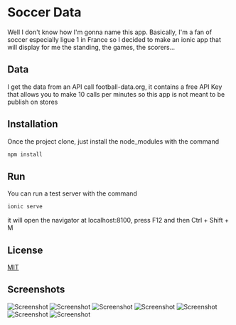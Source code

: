 # Soccer Data
Well I don't know how I'm gonna name this app.
Basically, I'm a fan of soccer especially ligue 1 in France so I decided to make an ionic app that will display for me the standing, the games, the scorers...

## Data
I get the data from an API call football-data.org, it contains a free API Key that allows you to make 10 calls per minutes so this app is not meant to be publish on stores

## Installation 
Once the project clone, just install the node_modules with the command 
```bash
npm install
```

## Run 
You can run a test server with the command
```bash
ionic serve
```
it will open the navigator at localhost:8100, press F12 and then Ctrl + Shift + M

## License
[MIT](https://gitlab.com/S_Mollet/rank-football/-/blob/master/LICENSE)

## Screenshots
![Screenshot](https://gitlab.com/S_Mollet/rank-football/-/raw/master/src/assets/images/HomePage.jpg)
![Screenshot](https://gitlab.com/S_Mollet/rank-football/-/raw/master/src/assets/images/HomePage2.jpg)
![Screenshot](https://gitlab.com/S_Mollet/rank-football/-/raw/master/src/assets/images/InfoEquipe.jpg)
![Screenshot](https://gitlab.com/S_Mollet/rank-football/-/raw/master/src/assets/images/Games.jpg)
![Screenshot](https://gitlab.com/S_Mollet/rank-football/-/raw/master/src/assets/images/LastGames.jpg)
![Screenshot](https://gitlab.com/S_Mollet/rank-football/-/raw/master/src/assets/images/Scorers.jpg)
![Screenshot](https://gitlab.com/S_Mollet/rank-football/-/raw/master/src/assets/images/ScorerInfo.jpg)